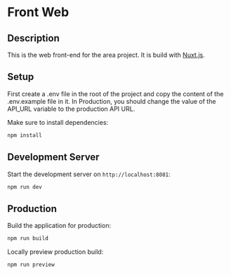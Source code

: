 # Front Web

## Description

This is the web front-end for the area project. It is build with [Nuxt.js](https://nuxtjs.org/).

## Setup

First create a .env file in the root of the project and copy the content of the .env.example file in it.
In Production, you should change the value of the API_URL variable to the production API URL.

Make sure to install dependencies:

```bash
npm install
```

## Development Server

Start the development server on `http://localhost:8081`:

```bash
npm run dev
```

## Production

Build the application for production:

```bash
npm run build
```

Locally preview production build:

```bash
npm run preview
```
